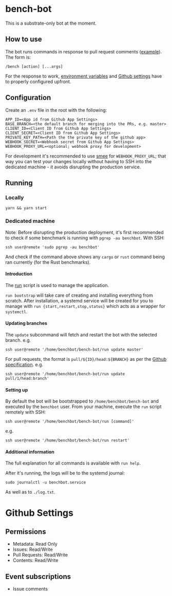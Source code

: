 # bench-bot

This is a substrate-only bot at the moment.

## How to use

The bot runs commands in response to pull request comments
([example](https://github.com/paritytech/polkadot/pull/2541)). The form is:

`/bench [action] [...args]`

For the response to work, [environment variables](#configuration) and
[Github settings](#github-settings) have to properly configured upfront.

## Configuration

Create an `.env` file in the root with the following:

```
APP_ID=<App id from Github App Settings>
BASE_BRANCH=<the default branch for merging into the PRs, e.g. master>
CLIENT_ID=<Client ID from Github App Settings>
CLIENT_SECRET=<Client ID from Github App Settings>
PRIVATE_KEY_PATH=<Path the the private key of the github app>
WEBHOOK_SECRET=<Webhook secret from Github App Settings>
WEBHOOK_PROXY_URL=<optional; webhook proxy for development>
```

For development it's recommended to use [smee](https://smee.io) for
`WEBHOOK_PROXY_URL`; that way you can test your changes locally without having
to SSH into the dedicated machine - it avoids disrupting the production
service.

## Running

### Locally

`yarn && yarn start`

### Dedicated machine

Note: Before disrupting the production deployment, it's first recommended to
check if some benchmark is running with `pgrep -au benchbot`. With SSH:

`ssh user@remote 'sudo pgrep -au benchbot'`

And check if the command above shows any `cargo` or `rust` command being ran
currently (for the Rust benchmarks).

#### Introduction

The [run](./run) script is used to manage the application.

`run bootstrap` will take care of creating and installing everything from
scratch. After installation, a systemd service will be created for you to
manage with `run {start,restart,stop,status}` which acts as a wrapper for
`systemctl`.

#### Updating branches

The `update` subcommand will fetch and restart the bot with the selected branch. e.g.

`ssh user@remote '/home/benchbot/bench-bot/run update master'`

For pull requests, the format is `pull/${ID}/head:${BRANCH}` as per the
[Github specification](https://docs.github.com/en/github/collaborating-with-pull-requests/reviewing-changes-in-pull-requests/checking-out-pull-requests-locally#modifying-an-inactive-pull-request-locally). e.g.

`ssh user@remote '/home/benchbot/bench-bot/run update pull/1/head:branch'`

#### Setting up

By default the bot will be bootstrapped to `/home/benchbot/bench-bot` and
executed by the `benchbot` user. From your machine, execute the `run` script
remotely with SSH:

`ssh user@remote '/home/benchbot/bench-bot/run [command]'`

e.g.

`ssh user@remote '/home/benchbot/bench-bot/run restart'`


#### Additional information

The full explanation for all commands is available with `run help`.

After it's running, the logs will be to the systemd journal:

`sudo journalctl -u benchbot.service`

As well as to `./log.txt`.

# Github Settings

## Permissions

* Metadata: Read Only
* Issues: Read/Write
* Pull Requests: Read/Write
* Contents: Read/Write

## Event subscriptions

* Issue comments
